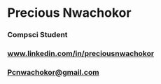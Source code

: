 # Precious Nwachokor 
### Compsci Student
### www.linkedin.com/in/preciousnwachokor
### Pcnwachokor@gmail.com



<!--
**pcnwachokor/pcnwachokor** is a ✨ _special_ ✨ repository because its `README.md` (this file) appears on your GitHub profile.

Here are some ideas to get you started:

- 🔭 I’m currently working on ...
- 🌱 I’m currently learning ...
- 👯 I’m looking to collaborate on ...
- 🤔 I’m looking for help with ...
- 💬 Ask me about ...
- 📫 How to reach me: ...
- 😄 Pronouns: ...
- ⚡ Fun fact: ...
-->

